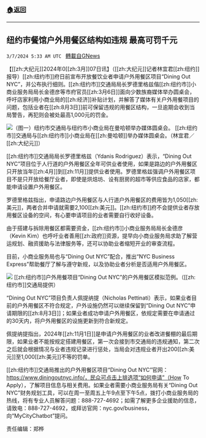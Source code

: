 ###  [:house:返回](README.md)
---


## 纽约市餐馆户外用餐区结构如违规 最高可罚千元
`3/7/2024 5:33 AM UTC ` [轉載自GNews](https://gnews.org/articles/2372984)

【[[zh:大纪元]]2024年0[[zh:3月]]07日讯】（[[zh:大纪元]]记者林宜君[[zh:纽约]]报导）[[zh:纽约市]]府日前宣布开放餐饮业者申请户外用餐区项目“Dining Out NYC”，并公布执行细则。[[zh:纽约市]]交通局局长罗德里格兹偕[[zh:纽约市]]小商业服务局局长金德彦等市府官员[[zh:3月6日]]面向少数族裔媒体举办圆桌会，呼吁店家利用小商业局的[[zh:经济]]补贴计划，并解答了媒体有关户外用餐项目的问题，包括业者在[[zh:8月3日]]前可保留违规的用餐区结构，一旦逾期会收到当局警告，再犯则会被处最高1,000元的罚金。

![（图一）纽约市交通局与纽约市小商业局在曼哈顿举办媒体圆桌会。](https://i.epochtimes.com/assets/uploads/2024/03/id14196672-172758-450x301.jpeg "（图一）纽约市交通局与纽约市小商业局在曼哈顿举办媒体圆桌会。") [[zh:纽约市]]交通局与[[zh:纽约市]]小商业局在[[zh:曼哈顿]]举办媒体圆桌会。（林宜君／[[zh:大纪元]]）

[[zh:纽约市]]交通局局长罗德里格兹（Ydanis Rodriguez）表示，“Dining Out NYC”项目位于人行道的户外用餐区全年可供业者使用，如果是路边的户外用餐区只开放当年[[zh:4月]]到[[zh:11月]]提供业者使用。罗德里格兹强调户外用餐区项目不是只开放给餐厅业者，即使是烘焙坊、设有厨房的超市等供应食品的店家，都能申请设置户外用餐区。

罗德里格兹指出，申请路边户外用餐区与人行道户外用餐区的费用皆为1,050[[zh:美元]]，两者合并申请就需要2,100[[zh:美元]]。[[zh:纽约市]]府不会提供业者存放用餐区设备的空间，有心要申请项目的业者需要自行收好设备。

由于搭建与拆除用餐区都需要资金，[[zh:纽约市]]小商业服务局局长金德彦（Kevin Kim）也呼吁业者善用[[zh:政府]]资源，提早向小商业服务局求助了解营运规划、融资援助与法律服务等，还可以协助业者缩短开业的审查流程。

目前，小商业服务局也与“Dining Out NYC”配合，推出“NYC Business Express”帮助餐厅了解与遵守新规，以及协助业者分析是否适用户外用餐区。

![](https://i.epochtimes.com/assets/uploads/2024/03/id14196673-172759-450x338.png "") [[zh:纽约市]]户外用餐项目“Dining Out NYC”的户外用餐区模拟范例。（[[zh:纽约市]]交通局提供）

“Dining Out NYC”项目负责人佩提纳提（Nicholas Pettinati）表示，如果业者目前的户外用餐区不符合规定，户外设施仍然可以继续保留到“Dining Out NYC”申请期限的[[zh:8月3日]]；如果业者成功申请户外用餐区，依规定需要在申请通过的30天内，将户外用餐区的设施更新到符合新规定。

佩提纳提指出，2024年[[zh:11月1日]]是申请户外用餐区的业者改进餐棚的最后期限，如果业者不能按规定搭建用餐区，第一次会接到市交通局的违规通知，第二次之后就会根据情况与业者违规记录进行惩处，当局会对违规业者开出200[[zh:美元]]至1,000[[zh:美元]]不等的罚单。

[[zh:纽约市]]交通局推出的户外用餐区项目“Dining Out NYC”官网：https://www.diningoutnyc.info/，民众可点击上排选项“如何申请”（How To Apply），了解项目信息与相关费用。如果业者需要小商业服务局有关“Dining Out NYC”财务规划工具，可以在周一至周五上午9点至下午5点，拨打小商业服务局的热线，将有专业人员解答问题：888-727-4692；如需了解更多企业援助的信息，请致电：888-727-4692，或拜访官网：nyc.gov/business，向“MyCityChatbot”提问。

责任编辑：郑桦
